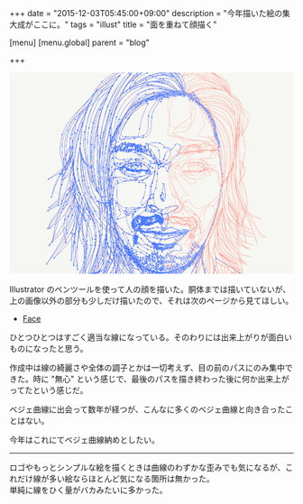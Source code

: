 +++
date = "2015-12-03T05:45:00+09:00"
description = "今年描いた絵の集大成がここに。"
tags = "illust"
title = "面を重ねて顔描く"

[menu]
  [menu.global]
    parent = "blog"

+++

![](/images/blog/drawing-face/image.png)

Illustrator のペンツールを使って人の顔を描いた。胴体までは描いていないが、上の画像以外の部分も少しだけ描いたので、それは次のページから見てほしい。

- [Face](/work/face/)

ひとつひとつはすごく適当な線になっている。そのわりには出来上がりが面白いものになったと思う。

作成中は線の綺麗さや全体の調子とかは一切考えず、目の前のパスにのみ集中できた。時に "無心" という感じで、最後のパスを描き終わった後に何か出来上がってたという感じだ。

ベジェ曲線に出会って数年が経つが、こんなに多くのベジェ曲線と向き合ったことはない。

今年はこれにてベジェ曲線納めとしたい。

---

ロゴやもっとシンプルな絵を描くときは曲線のわずかな歪みでも気になるが、これだけ線が多い絵ならほとんど気になる箇所は無かった。  
単純に線をひく量がバカみたいに多かった。
